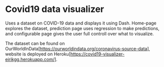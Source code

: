 # Covid19 data visualizer

Uses a dataset on COVID-19 data and displays it using Dash. Home-page explores the dataset, prediction page uses regression to make predictions, and configurable page gives the user full controll over what to visualize. 

The dataset can be found on OurWorldInData[https://ourworldindata.org/coronavirus-source-data], website is deployed on Heroku[https://covid19-visualizer-eirikgg.herokuapp.com/].